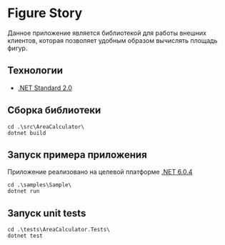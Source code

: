 # Figure Story
Данное приложение является библиотекой для работы внешних клиентов, которая позволяет удобным образом
вычислять площадь фигур.

## Технологии

- [.NET Standard 2.0](https://learn.microsoft.com/ru-ru/dotnet/standard/net-standard?tabs=net-standard-1-0)

## Сборка библиотеки

```
cd .\src\AreaCalculator\
dotnet build
```

## Запуск примера приложения

Приложение реализовано на целевой платформе [.NET 6.0.4](https://dotnet.microsoft.com/en-us/download/dotnet/6.0)

```
cd .\samples\Sample\
dotnet run
```

## Запуск unit tests

```
cd .\tests\AreaCalculator.Tests\
dotnet test
```